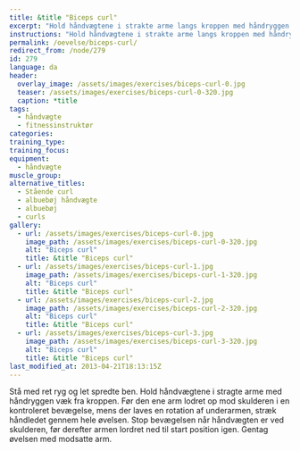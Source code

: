 ```yaml
---
title: &title "Biceps curl"
excerpt: "Hold håndvægtene i strakte arme langs kroppen med håndryggen væk fra kroppen. Før vægten op mod skulderen, mens du laver en rotation i underarmen."
instructions: "Hold håndvægtene i strakte arme langs kroppen med håndryggen væk fra kroppen. Før vægten op mod skulderen, mens du laver en rotation i underarmen."
permalink: /oevelse/biceps-curl/
redirect_from: /node/279
id: 279
language: da
header:
  overlay_image: /assets/images/exercises/biceps-curl-0.jpg
  teaser: /assets/images/exercises/biceps-curl-0-320.jpg
  caption: *title
tags:
  - håndvægte
  - fitnessinstruktør
categories:
training_type: 
training_focus: 
equipment:
  - håndvægte
muscle_group:
alternative_titles:
  - Stående curl
  - albuebøj håndvægte
  - albuebøj
  - curls
gallery:
  - url: /assets/images/exercises/biceps-curl-0.jpg
    image_path: /assets/images/exercises/biceps-curl-0-320.jpg
    alt: "Biceps curl"
    title: &title "Biceps curl"
  - url: /assets/images/exercises/biceps-curl-1.jpg
    image_path: /assets/images/exercises/biceps-curl-1-320.jpg
    alt: "Biceps curl"
    title: &title "Biceps curl"
  - url: /assets/images/exercises/biceps-curl-2.jpg
    image_path: /assets/images/exercises/biceps-curl-2-320.jpg
    alt: "Biceps curl"
    title: &title "Biceps curl"
  - url: /assets/images/exercises/biceps-curl-3.jpg
    image_path: /assets/images/exercises/biceps-curl-3-320.jpg
    alt: "Biceps curl"
    title: &title "Biceps curl"
last_modified_at: 2013-04-21T18:13:15Z
---
```


Stå med ret ryg og let spredte ben. Hold håndvægtene i stragte arme med håndryggen væk fra kroppen. Før den ene arm lodret op mod skulderen i en kontroleret bevægelse, mens der laves en rotation af underarmen, stræk håndledet gennem hele øvelsen. Stop bevægelsen når håndvægten er ved skulderen, før derefter armen lordret ned til start position igen. Gentag øvelsen med modsatte arm.
